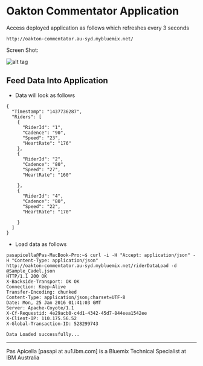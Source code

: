 <h1>Oakton Commentator Application</h1>

Access deployed application as follows which refreshes every 3 seconds

```
http://oakton-commentator.au-syd.mybluemix.net/
```

Screen Shot:

![alt tag](https://dl.dropboxusercontent.com/u/15829935/bluemix-docs/images/oakton-comm-1.png)


<h2> Feed Data Into Application </h2>

- Data will look as follows

```
{
  "Timestamp": "1437736287",
  "Riders": [
    {
      "RiderId": "1",
      "Cadence": "90",
      "Speed": "23",
      "HeartRate": "176"
    },
	{
	  "RiderId": "2",
      "Cadence": "80",
      "Speed": "27",
      "HeartRate": "160"

	},
	{
	  "RiderId": "4",
      "Cadence": "80",
      "Speed": "22",
      "HeartRate": "170"

	}
  ]
}
```

- Load data as follows

```
pasapicella@Pas-MacBook-Pro:~$ curl -i -H "Accept: application/json" -H "Content-Type: application/json" 
http://oakton-commentator.au-syd.mybluemix.net/riderDataLoad -d @Sample_Cadel.json
HTTP/1.1 200 OK
X-Backside-Transport: OK OK
Connection: Keep-Alive
Transfer-Encoding: chunked
Content-Type: application/json;charset=UTF-8
Date: Mon, 25 Jan 2016 01:41:03 GMT
Server: Apache-Coyote/1.1
X-Cf-Requestid: 4e29acb0-c4d1-4342-45d7-844eea1542ee
X-Client-IP: 110.175.56.52
X-Global-Transaction-ID: 528299743

Data Loaded successfully...
```

<hr />
Pas Apicella [pasapi at au1.ibm.com] is a Bluemix Technical Specialist at IBM Australia 
